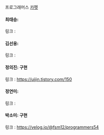 프로그래머스 [카펫](https://school.programmers.co.kr/learn/courses/30/lessons/42842)<br>

#### 최태승: 
링크 : 

#### 김선웅: 
링크 :

#### 정의진: 구현
링크 : https://uijin.tistory.com/150

#### 정연미: 
링크 : 

#### 박소미: 구현
링크 : https://velog.io/@fsm12/programmers54
